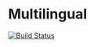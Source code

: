 # Multilingual
[![Build Status](https://dev.azure.com/nandakumarg/Space%20Game%20-%20web/_apis/build/status/nandakumarguruswamy.Multilingual?branchName=master)](https://dev.azure.com/nandakumarg/Space%20Game%20-%20web/_build/latest?definitionId=1&branchName=master)
